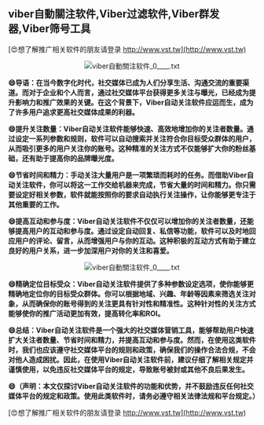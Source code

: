 ## **viber自動關注软件,Viber过滤软件,Viber群发器,Viber筛号工具**

[😍想了解推广相关软件的朋友请登录 http://www.vst.tw](http://www.vst.tw)

 <center><img src="https://vst.tw/MP4/tuiguang/png/0.png" alt="viber自動關注软件_0____.txt"></center>

**😄导语：在当今数字化时代，社交媒体已成为人们分享生活、沟通交流的重要渠道。而对于企业和个人而言，通过社交媒体平台获得更多关注与曝光，已经成为提升影响力和推广效果的关键。在这个背景下，Viber自动关注软件应运而生，成为了许多用户追求更高社交媒体成果的利器。**

**😄提升关注数量：Viber自动关注软件能够快速、高效地增加你的关注者数量。通过设定一系列参数和规则，软件可以自动搜索并关注符合你目标受众群体的用户，从而吸引更多的用户关注你的账号。这种精准的关注方式不仅能够扩大你的粉丝基础，还有助于提高你的品牌曝光度。**

**😄节省时间和精力：手动关注大量用户是一项繁琐而耗时的任务。而借助Viber自动关注软件，你可以将这一工作交给机器来完成，节省大量的时间和精力。你只需要设定好相关参数，软件就能按照你的要求自动执行关注操作，让你能够更专注于其他重要的工作。**

**😄提高互动和参与度：Viber自动关注软件不仅仅可以增加你的关注者数量，还能够提高用户的互动和参与度。通过设定自动回复、私信等功能，软件可以及时地回应用户的评论、留言，从而增强用户与你的互动。这种积极的互动方式有助于建立良好的用户关系，进一步加深用户对你的关注和喜爱。**

 <center><img src="https://vst.tw/MP4/tuiguang/png/8.png" alt="viber自動關注软件_0____.txt"></center>

**😄精确定位目标受众：Viber自动关注软件提供了多种参数设定选项，使你能够更精确地定位你的目标受众群体。你可以根据地域、兴趣、年龄等因素来筛选关注对象，从而确保你的账号得到的关注更具有针对性和精准性。这种针对性的关注方式能够使你的推广活动更加有效，提高转化率和ROI。**

**😄总结：Viber自动关注软件是一个强大的社交媒体营销工具，能够帮助用户快速扩大关注者数量、节省时间和精力，并提高互动和参与度。然而，在使用这类软件时，我们也应该遵守社交媒体平台的规则和政策，确保我们的操作合法合规，不会对他人造成困扰。因此，在使用Viber自动关注软件前，建议仔细了解相关规定并谨慎使用，以免违反社交媒体平台的规定，导致账号被封或其他不良后果发生。**

**😄（声明：本文仅探讨Viber自动关注软件的功能和优势，并不鼓励违反任何社交媒体平台的规定和政策。使用此类软件时，请务必遵守相关法律法规和平台规定。）**

[😍想了解推广相关软件的朋友请登录 http://www.vst.tw](http://www.vst.tw)



